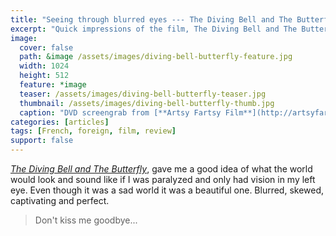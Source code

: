 ```yaml
---
title: "Seeing through blurred eyes --- The Diving Bell and The Butterfly"
excerpt: "Quick impressions of the film, The Diving Bell and The Butterfly."
image: 
  cover: false
  path: &image /assets/images/diving-bell-butterfly-feature.jpg
  width: 1024
  height: 512
  feature: *image
  teaser: /assets/images/diving-bell-butterfly-teaser.jpg
  thumbnail: /assets/images/diving-bell-butterfly-thumb.jpg
  caption: "DVD screengrab from [**Artsy Fartsy Film**](http://artsyfartsyfilm.blogspot.com)"
categories: [articles]
tags: [French, foreign, film, review]
support: false
---
```


[*The Diving Bell and The Butterfly*](http://www.thedivingbellandthebutterfly-themovie.com/), gave me a good idea of what the world would look and sound like if I was paralyzed and only had vision in my left eye. Even though it was a sad world it was a beautiful one. Blurred, skewed, captivating and perfect.

> Don't kiss me goodbye...
